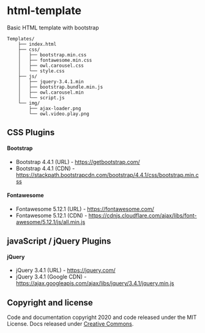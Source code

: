 # html-template
Basic HTML template with bootstrap

```text
Templates/
    ├── index.html
    ├── css/
    │   ├── bootstrap.min.css
    │   ├── fontawesome.min.css
    │   ├── owl.carousel.css
    │   └── style.css
    ├── js/
    │   ├── jquery-3.4.1.min
    │   ├── bootstrap.bundle.min.js
    │   ├── owl.carousel.min
    │   └── script.js
    └── img/
        ├── ajax-loader.png
        └── owl.video.play.png
```
## CSS Plugins

#### Bootstrap
- Bootstrap 4.4.1 (URL) - https://getbootstrap.com/
- Bootstrap 4.4.1 (CDN) - https://stackpath.bootstrapcdn.com/bootstrap/4.4.1/css/bootstrap.min.css

#### Fontawesome
- Fontawesome 5.12.1 (URL) - https://fontawesome.com/
- Fontawesome 5.12.1 (CDN) - https://cdnjs.cloudflare.com/ajax/libs/font-awesome/5.12.1/js/all.min.js

## javaScript / jQuery Plugins

#### jQuery
- jQuery 3.4.1 (URL) - https://jquery.com/
- jQuery 3.4.1 (Google CDN) - https://ajax.googleapis.com/ajax/libs/jquery/3.4.1/jquery.min.js


## Copyright and license

Code and documentation copyright 2020 and code released under the MIT License. Docs released under [Creative Commons](https://creativecommons.org/licenses/by/3.0/).
